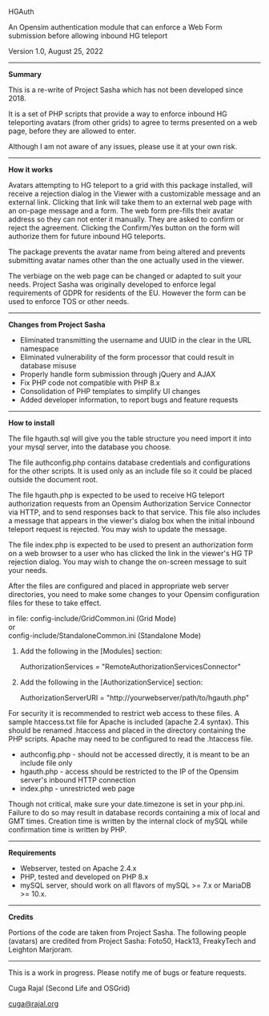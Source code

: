 HGAuth

An Opensim authentication module that can enforce a Web Form submission before allowing 
inbound HG teleport

Version 1.0, August 25, 2022

-----
**Summary**

This is a re-write of Project Sasha which has not been developed since 2018.

It is a set of PHP scripts that provide a way to enforce inbound HG teleporting
avatars (from other grids) to agree to terms presented on a web page, before they
are allowed to enter. 

Although I am not aware of any issues, please use it at your own risk. 

-----
**How it works**

Avatars attempting to HG teleport to a grid with this package installed, will
receive a rejection dialog in the Viewer with a customizable message and an
external link. Clicking that link will take them to an external web page with an
on-page message and a form. The web form pre-fills their avatar address so they
can not enter it manually. They are asked to confirm or reject the agreement.
Clicking the Confirm/Yes button on the form will authorize them for future
inbound HG teleports.

The package prevents the avatar name from being altered and prevents submitting
avatar names other than the one actually used in the viewer.

The verbiage on the web page can be changed or adapted to suit your needs. 
Project Sasha was originally developed to enforce legal requirements of GDPR for
residents of the EU. However the form can be used to enforce TOS or other needs.

-----
**Changes from Project Sasha**

- Eliminated transmitting the username and UUID in the clear in the URL namespace
- Eliminated vulnerability of the form processor that could result in database misuse
- Properly handle form submission through jQuery and AJAX
- Fix PHP code not compatible with PHP 8.x 
- Consolidation of PHP templates to simplify UI changes
- Added developer information, to report bugs and feature requests

-----
**How to install**

The file hgauth.sql will give you the table structure you need
import it into your mysql server, into the database you choose.

The file authconfig.php contains database credentials and configurations for the
other scripts. It is used only as an include file so it could be placed outside
the document root.

The file hgauth.php is expected to be used to receive HG teleport authorization
requests from an Opensim Authorization Service Connector via HTTP, and to send
responses back to that service. This file also includes a message that appears
in the viewer's dialog box when the initial inbound teleport request is
rejected. You may wish to update the message.

The file index.php is expected to be used to present an authorization form on a
web browser to a user who has clicked the link in the viewer's HG TP rejection
dialog. You may wish to change the on-screen message to suit your needs.

After the files are configured and placed in appropriate web server directories,
you need to make some changes to your Opensim configuration files for these to
take effect.

in file:
config-include/GridCommon.ini (Grid Mode)  
or  
config-include/StandaloneCommon.ini (Standalone Mode)  

1) Add the following in the [Modules] section:

   AuthorizationServices = "RemoteAuthorizationServicesConnector"

2) Add the following in the [AuthorizationService] section:
	
   AuthorizationServerURI = "http://yourwebserver/path/to/hgauth.php"


For security it is recommended to restrict web access to these files. A sample
htaccess.txt file for Apache is included (apache 2.4 syntax). This should be
renamed .htaccess and placed in the directory containing the PHP scripts. Apache
may need to be configured to read the .htaccess file.


- authconfig.php - should not be accessed directly, it is meant to be an include file only
- hgauth.php - access should be restricted to the IP of the Opensim server's inbound HTTP connection
- index.php - unrestricted web page
 
Though not critical, make sure your date.timezone is set in your php.ini.
Failure to do so may result in database records containing a mix of local and
GMT times. Creation time is written by the internal clock of mySQL while
confirmation time is written by PHP.

-----
**Requirements**

- Webserver, tested on Apache 2.4.x
- PHP, tested and developed on PHP 8.x
- mySQL server, should work on all flavors of mySQL >= 7.x or MariaDB >= 10.x.

-----
**Credits**

Portions of the code are taken from Project Sasha. The following people (avatars)
are credited from Project Sasha: Foto50, Hack13, FreakyTech and Leighton Marjoram.

-----

This is a work in progress. Please notify me of bugs or feature requests.

Cuga Rajal (Second Life and OSGrid)

cuga@rajal.org